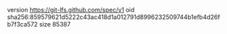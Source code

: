 version https://git-lfs.github.com/spec/v1
oid sha256:859579621d5222c43ac418d1a012791d8996232509744b1efb4d26fb7f3ca572
size 85387
